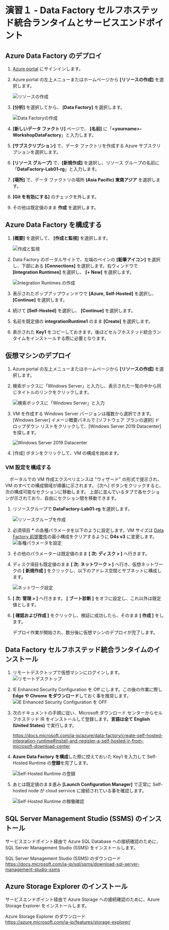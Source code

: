  # 演習１ - Data Factory セルフホステッド統合ランタイムとサービスエンドポイント

 ## Azure Data Factory のデプロイ
1. [Azure portal](https://portal.azure.com)  にサインインします。
2. Azure portal の左上メニューまたはホームページから **\[リソースの作成]** を選択します。

   <img src="/images/hands-on-lab1-ADF-001.png" title="リソースの作成">
3. **\[分析]** を選択してから、 **\[Data Factory]** を選択します。

   <img src="/images/hands-on-lab1-ADF-002.png" title="Data Factoryの作成">
4. **\[新しいデータ ファクトリ]** ページで、 **\[名前]** に「**\<yourname>-WorkshopDataFactory**」と入力します。

5. **\[サブスクリプション]** で、データ ファクトリを作成する Azure サブスクリプションを選択します。

6. **\[リソース グループ]** で、**\[新規作成]** を選択し、リソース グループの名前に「**DataFactory-Lab01-rg**」と入力します。

7. **\[場所]** で、データ ファクトリの場所 **(Asia Pacific) 東南アジア** を選択します。

8. **\[Git を有効にする]** のチェックを外します。

9. その他は既定値のまま **作成** を選択します。

 ## Azure Data Factory を構成する
1. **\[概要]** を選択して、 **\[作成と監視]** を選択します。

   <img src="/images/hands-on-lab1-ADFConfig-001.png" title="作成と監視">
2. Data Factory のポータルサイトで、左端のペインの **\[鉛筆アイコン]** を選択し、下部にある **\[Connections]** を選択します。右ウィンドウで **\[Integration Runtimes]** を選択し、 **\[+ New]** を選択します。

   <img src="/images/hands-on-lab1-ADFConfig-002.png" title="Integration Runtimes の作成">
3. 表示されたポップアップウィンドウで **\[Azure, Self-Hosted]** を選択し、 **\[Continue]** を選択します。

4. 続けて **\[Self-Hosted]** を選択し、 **\[Continue]** を選択します。

5. 名前を既定値の **integrationRuntime1** のまま **\[Create]** を選択します。

6. 表示された **Key1** をコピーしておきます。後ほどセルフホステッド統合ランタイムをインストールする際に必要となります。

 ## 仮想マシンのデプロイ
1. Azure portal の左上メニューまたはホームページから **\[リソースの作成]** を選択します。
2. 検索ボックスに「Windows Server」と入力し、表示された一覧の中から同じタイトルのリンクをクリックします。  

   <img src="/images/hands-on-lab1-VM-001.png" title="検索ボックスに「Windows Server」と入力">
3. VM を作成する Windows Server バージョンは複数から選択できます。 \[Windows Server] イメージ概要パネルで \[ソフトウェア プランの選択] ドロップダウン リストをクリックして、\[Windows Server 2019 Datacenter] を探します。  

   <img src="/images/hands-on-lab1-VM-002.png" title="Windows Server 2019 Datacenter">
4. \[作成] ボタンをクリックして、VM の構成を始めます。

 ### VM 設定を構成する
 
　ポータルでの VM 作成エクスペリエンスは "ウィザード" の形式で提示され、VM のすべての構成領域が順番に示されます。 [次へ] ボタンをクリックすると、次の構成可能なセクションに移動します。 上部に並んでいるタブで各セクションが示されており、自由にセクション間を移動できます。

1. リソースグループで **DataFactory-Lab01-rg** を選択します。  

   <img src="/images/hands-on-lab1-VM-003.png" title="リソースグループを作成">
2. 必須項目 **\*** の各種パラメータを以下のように設定します。VM サイズは [Data Factory 前提要件](https://docs.microsoft.com/ja-jp/azure/data-factory/create-self-hosted-integration-runtime#prerequisites)の最小構成をクリアするように **D4s v3** に変更します。  
   <img src="/images/hands-on-lab1-VM-004.png" title="各種パラメータを設定">
3. その他のパラメーターは既定値のまま **\[ 次: ディスク > ]** へ行きます。 
4. ディスク項目も既定値のまま **\[ 次: ネットワーク > ]** へ行き、仮想ネットワークの **\[ 新規作成 ]** をクリックし、以下のアドレス空間とサブネットに構成します。

   <img src="/images/hands-on-lab1-VM-005.png" title="ネットワーク設定">
   
5. **\[ 次: 管理 > ]** へ行きます。 **\[ ブート診断 ]** をオフに設定し、これ以外は既定値とします。
 
6. **\[ 確認および作成 ]** をクリックし、検証に成功したら、そのまま **\[ 作成 ]** をします。

   デプロイ作業が開始され、数分後に仮想マシンのデプロイが完了します。

 ## Data Factory セルフホステッド統合ランタイムのインストール
 
1. リモートデスクトップで仮想マシンにログインします。
   <img src="/images/hands-on-lab1-VMConfig-001.png" title="リモートデスクトップ">
   
2. IE Enhanced Security Configuration を Off にします。この後の作業に際し **Edge や Chrome をダウンロード**しておく事を推奨します。
   <img src="/images/hands-on-lab1-VMConfig-002.png" title="IE Enhanced Security Configuration を OFF">
   
3. 次のドキュメントの手順に従い、Microsoft ダウンロード センターからセルフホステッド IR をインストールして登録します。**言語は全て English (United States)** で実行します。
   
   https://docs.microsoft.com/ja-jp/azure/data-factory/create-self-hosted-integration-runtime#install-and-register-a-self-hosted-ir-from-microsoft-download-center
   
4. **Azure Data Factory を構成**した際に控えておいた Key1 を入力して Self-Hosted Runtime の**登録**を完了します。

   <img src="/images/hands-on-lab1-VMConfig-003.png" title="Self-Hosted Runtime の登録">

5. あとは既定値のまま進み **\[Launch Configuration Manager]** で正常に Self-hosted node が cloud serrvice に接続されている事を確認します。

   <img src="/images/hands-on-lab1-VMConfig-004.png" title="Self-Hosted Runtime の稼働確認">

 ## SQL Server Management Studio (SSMS) のインストール

サービスエンドポイント経由で Azure SQL Database への接続確認のために、SQL Server Management Studio (SSMS) をインストールします。
 
SQL Server Management Studio (SSMS) のダウンロード  
https://docs.microsoft.com/ja-jp/sql/ssms/download-sql-server-management-studio-ssms

 ## Azure Storage Explorer のインストール

サービスエンドポイント経由で Azure Storage への接続確認のために、Azure Storage Explorer をインストールします。

Azure Storage Explorer のダウンロード  
https://azure.microsoft.com/ja-jp/features/storage-explorer/

